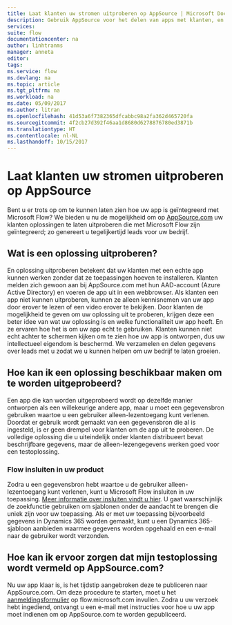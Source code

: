 ```yaml
---
title: Laat klanten uw stromen uitproberen op AppSource | Microsoft Docs
description: Gebruik AppSource voor het delen van apps met klanten, en genereer zo leads voor uw bedrijf.
services: 
suite: flow
documentationcenter: na
author: linhtranms
manager: anneta
editor: 
tags: 
ms.service: flow
ms.devlang: na
ms.topic: article
ms.tgt_pltfrm: na
ms.workload: na
ms.date: 05/09/2017
ms.author: litran
ms.openlocfilehash: 41d53a6f7382365dfcabbc98a2fa362d465720fa
ms.sourcegitcommit: 4f2cb27d392f46aa1d8680d6278876780ed3871b
ms.translationtype: HT
ms.contentlocale: nl-NL
ms.lasthandoff: 10/15/2017
---
```

# <a name="let-customers-test-drive-your-flows-on-appsource"></a>Laat klanten uw stromen uitproberen op AppSource
Bent u er trots op om te kunnen laten zien hoe uw app is geïntegreerd met Microsoft Flow? We bieden u nu de mogelijkheid om op [AppSource.com](https://appsource.microsoft.com) uw klanten oplossingen te laten uitproberen die met Microsoft Flow zijn geïntegreerd; zo genereert u tegelijkertijd leads voor uw bedrijf.

## <a name="what-is-a-test-drive-solution"></a>Wat is een oplossing uitproberen?
En oplossing uitproberen betekent dat uw klanten met een echte app kunnen werken zonder dat ze toepassingen hoeven te installeren. Klanten melden zich gewoon aan bij AppSource.com met hun AAD-account (Azure Active Directory) en voeren de app uit in een webbrowser. Als klanten een app niet kunnen uitproberen, kunnen ze alleen kennisnemen van uw app door erover te lezen of een video erover te bekijken. Door klanten de mogelijkheid te geven om uw oplossing uit te proberen, krijgen deze een beter idee van wat uw oplossing is en welke functionaliteit uw app heeft. En ze ervaren hoe het is om uw app echt te gebruiken. Klanten kunnen niet echt achter te schermen kijken om te zien hoe uw app is ontworpen, dus uw intellectueel eigendom is beschermd. We verzamelen en delen gegevens over leads met u zodat we u kunnen helpen om uw bedrijf te laten groeien.

## <a name="how-do-i-build-a-test-drive-solution"></a>Hoe kan ik een oplossing beschikbaar maken om te worden uitgeprobeerd?
Een app die kan worden uitgeprobeerd wordt op dezelfde manier ontworpen als een willekeurige andere app, maar u moet een gegevensbron gebruiken waartoe u een gebruiker alleen-lezentoegang kunt verlenen. Doordat er gebruik wordt gemaakt van een gegevensbron die al is ingesteld, is er geen drempel voor klanten om de app uit te proberen. De volledige oplossing die u uiteindelijk onder klanten distribueert bevat beschrijfbare gegevens, maar de alleen-lezengegevens werken goed voor een testoplossing.

### <a name="embed-flow-into-your-product"></a>Flow insluiten in uw product
Zodra u een gegevensbron hebt waartoe u de gebruiker alleen-lezentoegang kunt verlenen, kunt u Microsoft Flow insluiten in uw toepassing. [Meer informatie over insluiten vindt u hier](embed-flow-dev.md). U gaat waarschijnlijk de zoekfunctie gebruiken om sjablonen onder de aandacht te brengen die uniek zijn voor uw toepassing. Als er met uw toepassing bijvoorbeeld gegevens in Dynamics 365 worden gemaakt, kunt u een Dynamics 365-sjabloon aanbieden waarmee gegevens worden opgehaald en een e-mail naar de gebruiker wordt verzonden. 

## <a name="how-do-i-list-my-test-drive-solution-on-appsourcecom"></a>Hoe kan ik ervoor zorgen dat mijn testoplossing wordt vermeld op AppSource.com?
Nu uw app klaar is, is het tijdstip aangebroken deze te publiceren naar AppSource.com. Om deze procedure te starten, moet u het [aanmeldingsformulier](https://flow.microsoft.com/partners/get-listed/) op flow.microsoft.com invullen. Zodra u uw verzoek hebt ingediend, ontvangt u een e-mail met instructies voor hoe u uw app moet indienen om op AppSource.com te worden gepubliceerd.

